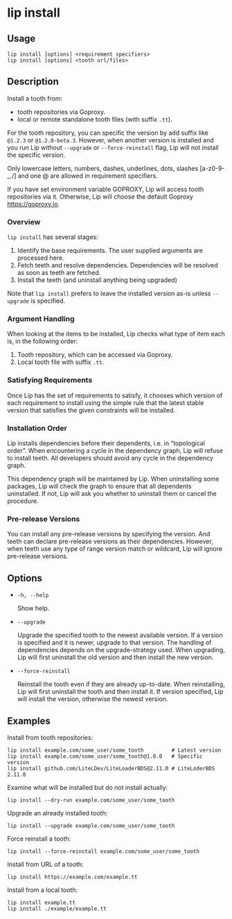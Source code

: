 # lip install

## Usage

```shell
lip install [options] <requirement specifiers>
lip install [options] <tooth url/files>
```

## Description

Install a tooth from:

- tooth repositories via Goproxy.
- local or remote standalone tooth files (with suffix `.tt`).

For the tooth repository, you can specific the version by add suffix like `@1.2.3` or `@1.2.0-beta.3`. However, when another version is installed and you run Lip without `--upgrade` or `--force-reinstall` flag, Lip will not install the specific version.

Only lowercase letters, numbers, dashes, underlines, dots, slashes [a-z0-9-_./] and one @ are allowed in requirement specifiers.

If you have set environment variable GOPROXY, Lip will access tooth repositories via it. Otherwise, Lip will choose the default Goproxy <https://goproxy.io>.

### Overview

`lip install` has several stages:

1. Identify the base requirements. The user supplied arguments are processed here.
2. Fetch teeth and resolve dependencies. Dependencies will be resolved as soon as teeth are fetched.
3. Install the teeth (and uninstall anything being upgraded)

Note that `lip install` prefers to leave the installed version as-is unless `--upgrade` is specified.

### Argument Handling

When looking at the items to be installed, Lip checks what type of item each is, in the following order:

1. Tooth repository, which can be accessed via Goproxy.
2. Local tooth file with suffix `.tt`.

### Satisfying Requirements

Once Lip has the set of requirements to satisfy, it chooses which version of each requirement to install using the simple rule that the latest stable version that satisfies the given constraints will be installed.

### Installation Order

Lip installs dependencies before their dependents, i.e. in “topological order”. When encountering a cycle in the dependency graph, Lip will refuse to install teeth. All developers should avoid any cycle in the dependency graph.

This dependency graph will be maintained by Lip. When uninstalling some packages, Lip will check the graph to ensure that all dependents uninstalled. If not, Lip will ask you whether to uninstall them or cancel the procedure.

### Pre-release Versions

You can install any pre-release versions by specifying the version. And teeth can declare pre-release versions as their dependencies. However, when teeth use any type of range version match or wildcard, Lip will ignore pre-release versions.

## Options

- `-h, --help`

  Show help.

- `--upgrade`

  Upgrade the specified tooth to the newest available version. If a version is specified and it is newer, upgrade to that version. The handling of dependencies depends on the upgrade-strategy used. When upgrading, Lip will first uninstall the old version and then install the new version.

- `--force-reinstall`

  Reinstall the tooth even if they are already up-to-date. When reinstalling, Lip will first uninstall the tooth and then install it. If version specified, Lip will install the version, otherwise the newest version.

## Examples

Install from tooth repositories:

```shell
lip install example.com/some_user/some_tooth         # Latest version
lip install example.com/some_user/some_tooth@1.0.0   # Specific version
lip install github.com/LiteLDev/LiteLoaderBDS@2.11.0 # LiteLoderBDS 2.11.0
```

Examine what will be installed but do not install actually:

```shell
lip install --dry-run example.com/some_user/some_tooth
```

Upgrade an already installed tooth:

```shell
lip install --upgrade example.com/some_user/some_tooth
```

Force reinstall a tooth:

```shell
lip install --force-reinstall example.com/some_user/some_tooth
```

Install from URL of a tooth:

```shell
lip install https://example.com/example.tt
```

Install from a local tooth:

```shell
lip install example.tt
lip install ./example/example.tt
```